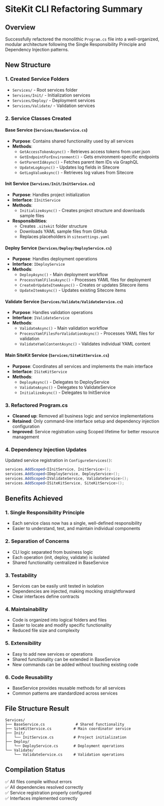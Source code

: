 # SiteKit CLI Refactoring Summary

## Overview
Successfully refactored the monolithic `Program.cs` file into a well-organized, modular architecture following the Single Responsibility Principle and Dependency Injection patterns.

## New Structure

### 1. Created Service Folders
- `Services/` - Root services folder
- `Services/Init/` - Initialization services
- `Services/Deploy/` - Deployment services  
- `Services/Validate/` - Validation services

### 2. Service Classes Created

#### Base Service (`Services/BaseService.cs`)
- **Purpose**: Contains shared functionality used by all services
- **Methods**:
  - `GetAccessTokenAsync()` - Retrieves access tokens from user.json
  - `GetEndpointForEnvironment()` - Gets environment-specific endpoints
  - `GetParentIdAsync()` - Fetches parent item IDs via GraphQL
  - `UpdateLogAsync()` - Updates log fields in Sitecore
  - `GetLogValueAsync()` - Retrieves log values from Sitecore

#### Init Service (`Services/Init/InitService.cs`)
- **Purpose**: Handles project initialization
- **Interface**: `IInitService`
- **Methods**:
  - `InitializeAsync()` - Creates project structure and downloads sample files
- **Responsibilities**:
  - Creates `.sitekit` folder structure
  - Downloads YAML sample files from GitHub
  - Replaces placeholders in `sitesettings.yaml`

#### Deploy Service (`Services/Deploy/DeployService.cs`)
- **Purpose**: Handles deployment operations
- **Interface**: `IDeployService`
- **Methods**:
  - `DeployAsync()` - Main deployment workflow
  - `ProcessYamlFilesAsync()` - Processes YAML files for deployment
  - `CreateOrUpdateItemAsync()` - Creates or updates Sitecore items
  - `UpdateItemAsync()` - Updates existing Sitecore items

#### Validate Service (`Services/Validate/ValidateService.cs`)
- **Purpose**: Handles validation operations
- **Interface**: `IValidateService`
- **Methods**:
  - `ValidateAsync()` - Main validation workflow
  - `ProcessYamlFilesForValidationAsync()` - Processes YAML files for validation
  - `ValidateYamlContentAsync()` - Validates individual YAML content

#### Main SiteKit Service (`Services/SiteKitService.cs`)
- **Purpose**: Coordinates all services and implements the main interface
- **Interface**: `ISiteKitService`
- **Methods**:
  - `DeployAsync()` - Delegates to DeployService
  - `ValidateAsync()` - Delegates to ValidateService  
  - `InitializeAsync()` - Delegates to InitService

### 3. Refactored Program.cs
- **Cleaned up**: Removed all business logic and service implementations
- **Retained**: Only command-line interface setup and dependency injection configuration
- **Improved**: Service registration using Scoped lifetime for better resource management

### 4. Dependency Injection Updates
Updated service registration in `ConfigureServices()`:
```csharp
services.AddScoped<IInitService, InitService>();
services.AddScoped<IDeployService, DeployService>();
services.AddScoped<IValidateService, ValidateService>();
services.AddScoped<ISiteKitService, SiteKitService>();
```

## Benefits Achieved

### 1. **Single Responsibility Principle**
- Each service class now has a single, well-defined responsibility
- Easier to understand, test, and maintain individual components

### 2. **Separation of Concerns**
- CLI logic separated from business logic
- Each operation (init, deploy, validate) is isolated
- Shared functionality centralized in BaseService

### 3. **Testability**
- Services can be easily unit tested in isolation
- Dependencies are injected, making mocking straightforward
- Clear interfaces define contracts

### 4. **Maintainability**
- Code is organized into logical folders and files
- Easier to locate and modify specific functionality
- Reduced file size and complexity

### 5. **Extensibility**
- Easy to add new services or operations
- Shared functionality can be extended in BaseService
- New commands can be added without touching existing code

### 6. **Code Reusability**
- BaseService provides reusable methods for all services
- Common patterns are standardized across services

## File Structure Result
```
Services/
├── BaseService.cs              # Shared functionality
├── SiteKitService.cs          # Main coordinator service
├── Init/
│   └── InitService.cs         # Project initialization
├── Deploy/
│   └── DeployService.cs       # Deployment operations
└── Validate/
    └── ValidateService.cs     # Validation operations
```

## Compilation Status
✅ All files compile without errors  
✅ All dependencies resolved correctly  
✅ Service registration properly configured  
✅ Interfaces implemented correctly
